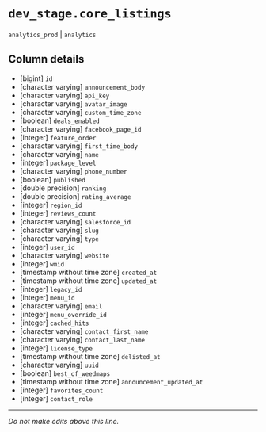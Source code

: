 # `dev_stage.core_listings`
`analytics_prod` | `analytics`

## Column details
* [bigint]    `id`
* [character varying] `announcement_body`
* [character varying] `api_key`
* [character varying] `avatar_image`
* [character varying] `custom_time_zone`
* [boolean]   `deals_enabled`
* [character varying] `facebook_page_id`
* [integer]   `feature_order`
* [character varying] `first_time_body`
* [character varying] `name`
* [integer]   `package_level`
* [character varying] `phone_number`
* [boolean]   `published`
* [double precision] `ranking`
* [double precision] `rating_average`
* [integer]   `region_id`
* [integer]   `reviews_count`
* [character varying] `salesforce_id`
* [character varying] `slug`
* [character varying] `type`
* [integer]   `user_id`
* [character varying] `website`
* [integer]   `wmid`
* [timestamp without time zone] `created_at`
* [timestamp without time zone] `updated_at`
* [integer]   `legacy_id`
* [integer]   `menu_id`
* [character varying] `email`
* [integer]   `menu_override_id`
* [integer]   `cached_hits`
* [character varying] `contact_first_name`
* [character varying] `contact_last_name`
* [integer]   `license_type`
* [timestamp without time zone] `delisted_at`
* [character varying] `uuid`
* [boolean]   `best_of_weedmaps`
* [timestamp without time zone] `announcement_updated_at`
* [integer]   `favorites_count`
* [integer]   `contact_role`

-------------------------------------------------------------------------------
*Do not make edits above this line.*
